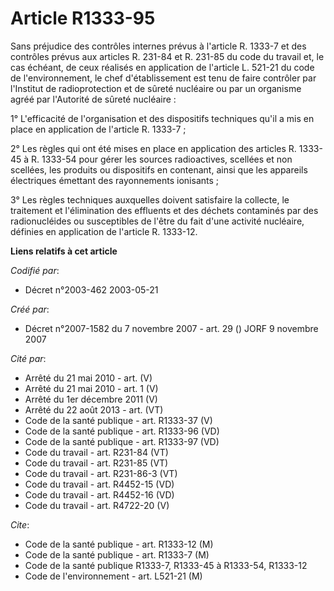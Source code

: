 # Article R1333-95

Sans préjudice des contrôles internes prévus à l'article R. 1333-7 et des contrôles prévus aux articles R. 231-84 et R.
231-85 du code du travail et, le cas échéant, de ceux réalisés en application de l'article L. 521-21 du code de
l'environnement, le chef d'établissement est tenu de faire contrôler par l'Institut de radioprotection et de sûreté nucléaire
ou par un organisme agréé par l'Autorité de sûreté nucléaire :

1° L'efficacité de l'organisation et des dispositifs techniques qu'il a mis en place en application de l'article R. 1333-7 ;

2° Les règles qui ont été mises en place en application des articles R. 1333-45 à R. 1333-54 pour gérer les sources
radioactives, scellées et non scellées, les produits ou dispositifs en contenant, ainsi que les appareils électriques
émettant des rayonnements ionisants ;

3° Les règles techniques auxquelles doivent satisfaire la collecte, le traitement et l'élimination des effluents et des
déchets contaminés par des radionucléides ou susceptibles de l'être du fait d'une activité nucléaire, définies en application
de l'article R. 1333-12.

**Liens relatifs à cet article**

_Codifié par_:

  - Décret n°2003-462 2003-05-21

_Créé par_:

  - Décret n°2007-1582 du 7 novembre 2007 - art. 29 () JORF 9 novembre 2007

_Cité par_:

  - Arrêté du 21 mai 2010 - art. (V)
  - Arrêté du 21 mai 2010 - art. 1 (V)
  - Arrêté du 1er décembre 2011 (V)
  - Arrêté du 22 août 2013 - art. (VT)
  - Code de la santé publique - art. R1333-37 (V)
  - Code de la santé publique - art. R1333-96 (VD)
  - Code de la santé publique - art. R1333-97 (VD)
  - Code du travail - art. R231-84 (VT)
  - Code du travail - art. R231-85 (VT)
  - Code du travail - art. R231-86-3 (VT)
  - Code du travail - art. R4452-15 (VD)
  - Code du travail - art. R4452-16 (VD)
  - Code du travail - art. R4722-20 (V)

_Cite_:

  - Code de la santé publique - art. R1333-12 (M)
  - Code de la santé publique - art. R1333-7 (M)
  - Code de la santé publique R1333-7, R1333-45 à R1333-54, R1333-12
  - Code de l'environnement - art. L521-21 (M)
